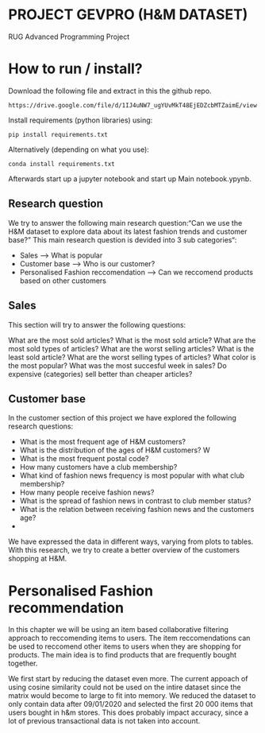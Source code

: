 # PROJECT GEVPRO (H&M DATASET) 
RUG Advanced Programming Project


# How to run / install?
Download the following file and extract in this the github repo.

	https://drive.google.com/file/d/1IJ4uNW7_ugYUvMkT48EjEDZcbMTZaimE/view

Install requirements (python libraries) using:

	pip install requirements.txt

Alternatively (depending on what you use):

   	conda install requirements.txt

Afterwards start up a jupyter notebook and start up Main notebook.ypynb.

## Research question
We try to answer the following main research question:“Can we use the H&M dataset to explore data about its latest fashion trends and customer base?” This main research question is devided into 3 sub categories“:

* Sales --> What is popular
* Customer base --> Who is our customer?
* Personalised Fashion reccomendation --> Can we reccomend products based on other customers

## Sales
This section will try to answer the following questions:

What are the most sold articles?
What is the most sold article?
What are the most sold types of articles?
What are the worst selling articles?
What is the least sold article?
What are the worst selling types of articles?
What color is the most popular?
What was the most succesful week in sales?
Do expensive (categories) sell better than cheaper articles?


## Customer base
In the customer section of this project we have explored the following research questions: 
* What is the most frequent age of H&M customers? 
* What is the distribution of the ages of H&M customers? W
* What is the most frequent postal code? 
* How many customers have a club membership?
* What kind of fashion news frequency is most popular with what club membership?
* How many people receive fashion news? 
* What is the spread of fashion news in contrast to club member status? 
* What is the relation between receiving fashion news and the customers age?
* 
We have expressed the data in different ways, varying from plots to tables. With this research, we try to create a better overview of the customers shopping at H&M.

# Personalised Fashion recommendation
In this chapter we will be using an item based collaborative filtering approach to reccomending items to users. The item reccomendations can be used to reccomend other items to users when they are shopping for products. The main idea is to find products that are frequently bought together.

We first start by reducing the dataset even more. The current appoach of using cosine similarity could not be used on the intire dataset since the matrix would become to large to fit into memory. We reduced the dataset to only contain data after 09/01/2020 and selected the first 20 000 items that users bought in h&m stores. This does probably impact accuracy, since a lot of previous transactional data is not taken into account.  
